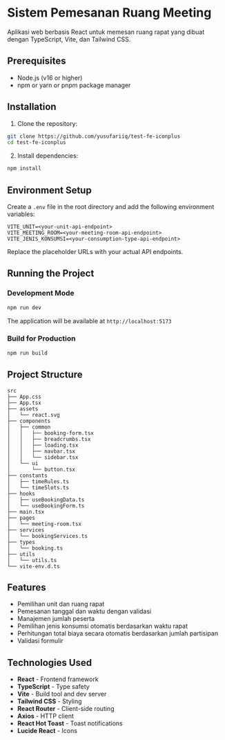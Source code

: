 # Sistem Pemesanan Ruang Meeting

Aplikasi web berbasis React untuk memesan ruang rapat yang dibuat dengan TypeScript, Vite, dan Tailwind CSS.

## Prerequisites

- Node.js (v16 or higher)
- npm or yarn or pnpm package manager

## Installation

1. Clone the repository:

```bash
git clone https://github.com/yusufariiq/test-fe-iconplus
cd test-fe-iconplus
```

2. Install dependencies:

```bash
npm install
```

## Environment Setup

Create a `.env` file in the root directory and add the following environment variables:

```env
VITE_UNIT=<your-unit-api-endpoint>
VITE_MEETING_ROOM=<your-meeting-room-api-endpoint>
VITE_JENIS_KONSUMSI=<your-consumption-type-api-endpoint>
```

Replace the placeholder URLs with your actual API endpoints.

## Running the Project

### Development Mode

```bash
npm run dev
```

The application will be available at `http://localhost:5173`

### Build for Production

```bash
npm run build
```

## Project Structure

```
src
├── App.css
├── App.tsx
├── assets
│   └── react.svg
├── components
│   ├── common
│   │   ├── booking-form.tsx
│   │   ├── breadcrumbs.tsx
│   │   ├── loading.tsx
│   │   ├── navbar.tsx
│   │   └── sidebar.tsx
│   └── ui
│       └── button.tsx
├── constants
│   ├── timeRules.ts
│   └── timeSlots.ts
├── hooks
│   ├── useBookingData.ts
│   └── useBookingForm.ts
├── main.tsx
├── pages
│   └── meeting-room.tsx
├── services
│   └── bookingServices.ts
├── types
│   └── booking.ts
├── utils
│   └── utils.ts
└── vite-env.d.ts
```

## Features

- Pemilihan unit dan ruang rapat
- Pemesanan tanggal dan waktu dengan validasi
- Manajemen jumlah peserta
- Pemilihan jenis konsumsi otomatis berdasarkan waktu rapat
- Perhitungan total biaya secara otomatis berdasarkan jumlah partisipan
- Validasi formulir

## Technologies Used

- **React** - Frontend framework
- **TypeScript** - Type safety
- **Vite** - Build tool and dev server
- **Tailwind CSS** - Styling
- **React Router** - Client-side routing
- **Axios** - HTTP client
- **React Hot Toast** - Toast notifications
- **Lucide React** - Icons
